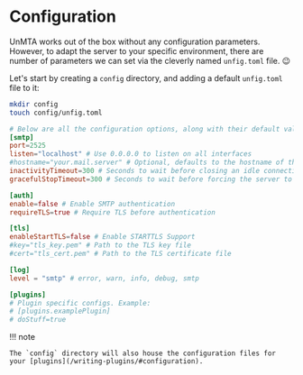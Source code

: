 # Configuration

UnMTA works out of the box without any configuration parameters. However, to adapt the server to your specific environment, there are number of parameters we can set via the cleverly named `unfig.toml` file. :wink:

Let's start by creating a `config` directory, and adding a default `unfig.toml` file to it:

```bash
mkdir config
touch config/unfig.toml
```

```toml title="config/unfig.toml"
# Below are all the configuration options, along with their default values
[smtp]
port=2525
listen="localhost" # Use 0.0.0.0 to listen on all interfaces
#hostname="your.mail.server" # Optional, defaults to the hostname of the machine
inactivityTimeout=300 # Seconds to wait before closing an idle connection
gracefulStopTimeout=300 # Seconds to wait before forcing the server to shut down after a stop() is issued

[auth]
enable=false # Enable SMTP authentication
requireTLS=true # Require TLS before authentication

[tls]
enableStartTLS=false # Enable STARTTLS Support
#key="tls_key.pem" # Path to the TLS key file
#cert="tls_cert.pem" # Path to the TLS certificate file

[log]
level = "smtp" # error, warn, info, debug, smtp

[plugins]
# Plugin specific configs. Example:
# [plugins.examplePlugin]
# doStuff=true
```

!!! note

    The `config` directory will also house the configuration files for your [plugins](/writing-plugins/#configuration).
